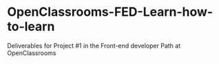# OpenClassrooms-FED-Learn-how-to-learn

Deliverables for Project #1 in the Front-end developer Path at OpenClassrooms
